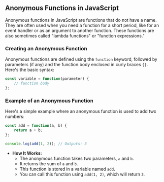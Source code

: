 ## Anonymous Functions in JavaScript

Anonymous functions in JavaScript are functions that do not have a name. They are often used when you need a function for a short period, like for an event handler or as an argument to another function. These functions are also sometimes called "lambda functions" or "function expressions."

### Creating an Anonymous Function

Anonymous functions are defined using the `function` keyword, followed by parameters (if any) and the function body enclosed in curly braces `{}`. Here's the basic syntax:
```js
const variable = function(parameter) {
    // function body
};
```

### Example of an Anonymous Function

Here's a simple example where an anonymous function is used to add two numbers:
```js
const add = function(a, b) {
    return a + b;
};

console.log(add(1, 2)); // Outputs: 3
```

- **How It Works:**
	- The anonymous function takes two parameters, `a` and `b`.
	- It returns the sum of `a` and `b`.
	- This function is stored in a variable named `add`.
	- You can call this function using `add(1, 2)`, which will return `3`.

